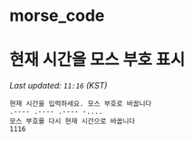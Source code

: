 # morse_code
# 현재 시간을 모스 부호 표시
<!-- MORSE_TIME_START -->
_Last updated: `11:16` (KST)_

```
현재 시간을 입력하세요. 모스 부호로 바꿉니다
.---- .---- .---- -....
모스 부호를 다시 현재 시간으로 바꿉니다
1116
```
<!-- MORSE_TIME_END -->
